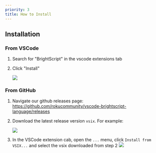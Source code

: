 ```yaml
---
priority: 3
title: How to Install
---
```

## Installation
### From VSCode
1. Search for "BrightScript" in the vscode extensions tab
2. Click "Install"

    <a href="https://user-images.githubusercontent.com/2544493/160644565-cdb1770d-bd12-4d1f-9749-50705ea9fdd8.png" target="_blank">
        <img src="https://user-images.githubusercontent.com/2544493/160644565-cdb1770d-bd12-4d1f-9749-50705ea9fdd8.png" />
    </a>

### From GitHub
1. Navigate our github releases page: https://github.com/rokucommunity/vscode-brightscript-language/releases
2. Download the latest release version `vsix`. For example:

    <a href="https://user-images.githubusercontent.com/2544493/160646649-fe007989-0107-4741-93f6-0df4bacb7ee4.png" target="_blank">
        <img src="https://user-images.githubusercontent.com/2544493/160646649-fe007989-0107-4741-93f6-0df4bacb7ee4.png" />
    </a>
3. In the VSCode extension cab, open the `...` menu, click `Install from VSIX...` and select the vsix downloaded from step 2
    <a href="https://user-images.githubusercontent.com/2544493/160647083-eed865c6-d550-46bb-9896-9521c181ab09.png" target="_blank">
        <img src="https://user-images.githubusercontent.com/2544493/160647083-eed865c6-d550-46bb-9896-9521c181ab09.png" />
    </a>